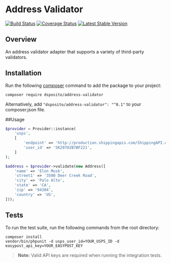 # Address Validator
[![Build Status](https://travis-ci.org/dsposito/address-validator.svg?branch=master)](https://travis-ci.org/dsposito/address-validator)
[![Coverage Status](https://coveralls.io/repos/github/dsposito/address-validator/badge.svg?branch=master)](https://coveralls.io/github/dsposito/address-validator?branch=master)
[![Latest Stable Version](https://poser.pugx.org/dsposito/address-validator/v/stable.png)](https://packagist.org/packages/dsposito/address-validator)

## Overview

An address validator adapter that supports a variety of third-party validators.

## Installation
Run the following [composer](https://getcomposer.org/doc/00-intro.md#installation-linux-unix-osx) command to add the package to your project:

```
composer require dsposito/address-validator
```

Alternatively, add `"dsposito/address-validator": "^0.1"` to your composer.json file.

##Usage
```php
$provider = Provider::instance(
    'usps',
    [
        'endpoint' => 'http://production.shippingapis.com/ShippingAPI.dll',
        'user_id' => 'SK297O2B7BF221',
    ]
);

$address = $provider->validate(new Address([
    'name' => 'Elon Musk',
    'street1' => '3500 Deer Creek Road',
    'city' => 'Palo Alto',
    'state' => 'CA',
    'zip' => '94304',
    'country' => 'US',
]));
```

## Tests
To run the test suite, run the following commands from the root directory:

```
composer install
vendor/bin/phpunit -d usps_user_id=YOUR_USPS_ID -d easypost_api_key=YOUR_EASYPOST_KEY
```

> **Note:** Valid API keys are required when running the integration tests.
